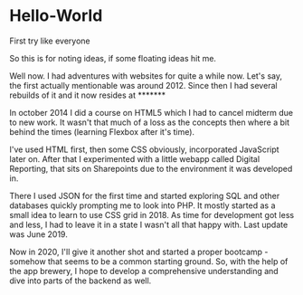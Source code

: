 # Hello-World
First try like everyone

So this is for noting ideas, if some floating ideas hit me.

Well now.
I had adventures with websites for quite a while now.
Let's say, the first actually mentionable was around 2012.
Since then I had several rebuilds of it and it now resides at *******

In october 2014 I did a course on HTML5 which I had to cancel midterm due to new work.
It wasn't that much of a loss as the concepts then where a bit behind the times (learning Flexbox after it's time).

I've used HTML first, then some CSS obviously, incorporated JavaScript later on.
After that I experimented with a little webapp called Digital Reporting, that sits on Sharepoints due to the environment it was developed in.

There I used JSON for the first time and started exploring SQL and other databases quickly prompting me to look into PHP.
It mostly started as a small idea to learn to use CSS grid in 2018.
As time for development got less and less, I had to leave it in a state I wasn't all that happy with. Last update was June 2019.

Now in 2020, I'll give it another shot and started a proper bootcamp - somehow that seems to be a common starting ground.
So, with the help of the app brewery, I hope to develop a comprehensive understanding and dive into parts of the backend as well.
